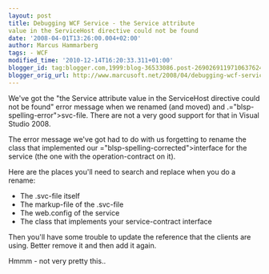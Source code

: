 ```yaml
---
layout: post
title: Debugging WCF Service - the Service attribute
value in the ServiceHost directive could not be found
date: '2008-04-01T13:26:00.004+02:00'
author: Marcus Hammarberg
tags: - WCF
modified_time: '2010-12-14T16:20:33.311+01:00'
blogger_id: tag:blogger.com,1999:blog-36533086.post-2690269119710637624
blogger_orig_url: http://www.marcusoft.net/2008/04/debugging-wcf-service-service-attribute.html
---
```


We've got the "the Service attribute value in the <span
id="SPELLING_ERROR_0" class="blsp-spelling-error">ServiceHost</span>
directive could not be found" error message when we renamed (and moved)
and .<span>="blsp-spelling-error">svc</span>-file. There are not a very good
support for that in Visual Studio 2008.

The error message we've got had to do with us forgetting to rename the
class that implemented our <span>="blsp-spelling-corrected">interface</span> for the service (the
one with the operation-contract on it).

Here are the places you'll need to search and replace when you
do a rename:

-   The .<span>svc</span>-file itself
-   The markup-file of the .<span>svc</span>-file
-   The web.<span>config</span> of the service
-   The class that implements your service-contract interface

Then you'll have some trouble to update the reference that the clients
are using. Better remove it and then add it again.

<span id="SPELLING_ERROR_6" class="blsp-spelling-error">Hmmm</span> -
not very pretty this..
